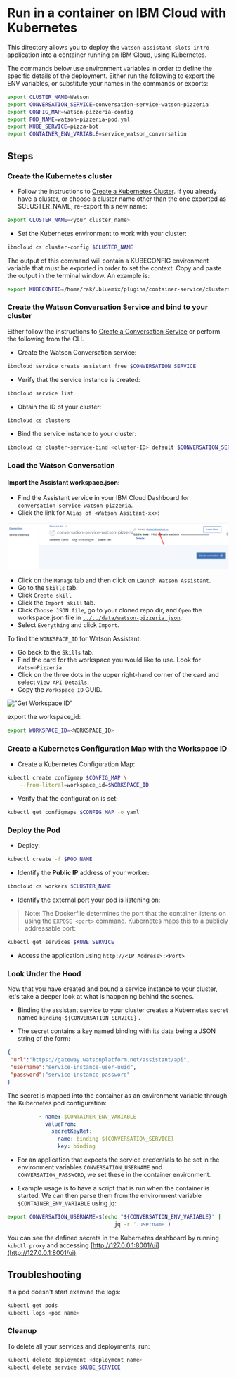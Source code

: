 # Run in a container on IBM Cloud with Kubernetes

This directory allows you to deploy the `watson-assistant-slots-intro` application into a container running on IBM Cloud, using Kubernetes.

The commands below use environment variables in order to define the specific details of the deployment. Either run the following to export the ENV variables, or substitute your names in the commands or exports:

```bash
export CLUSTER_NAME=Watson
export CONVERSATION_SERVICE=conversation-service-watson-pizzeria
export CONFIG_MAP=watson-pizzeria-config
export POD_NAME=watson-pizzeria-pod.yml
export KUBE_SERVICE=pizza-bot
export CONTAINER_ENV_VARIABLE=service_watson_conversation
```

## Steps

### Create the Kubernetes cluster

* Follow the instructions to [Create a Kubernetes Cluster](https://github.com/IBM/container-journey-template). If you already have a cluster, or choose a cluster name other than the one exported as $CLUSTER_NAME, re-export this new name:

```bash
export CLUSTER_NAME=<your_cluster_name>
```

* Set the Kubernetes environment to work with your cluster:

```bash
ibmcloud cs cluster-config $CLUSTER_NAME
```

The output of this command will contain a KUBECONFIG environment variable that must be exported in order to set the context. Copy and paste the output in the terminal window. An example is:

```bash
export KUBECONFIG=/home/rak/.bluemix/plugins/container-service/clusters/Kate/kube-config-prod-dal10-<cluster_name>.yml
```

### Create the Watson Conversation Service and bind to your cluster

Either follow the instructions to [Create a Conversation Service](https://console.ng.bluemix.net/catalog/services/assistant) or perform the following from the CLI.

* Create the Watson Conversation service:

```bash
ibmcloud service create assistant free $CONVERSATION_SERVICE
```

* Verify that the service instance is created:

```bash
ibmcloud service list
```

* Obtain the ID of your cluster:

```bash
ibmcloud cs clusters
```

* Bind the service instance to your cluster:

```bash
ibmcloud cs cluster-service-bind <cluster-ID> default $CONVERSATION_SERVICE
```

### Load the Watson Conversation

#### Import the Assistant workspace.json:

* Find the Assistant service in your IBM Cloud Dashboard for `conversation-service-watson-pizzeria`.
* Click the link for `Alias of <Watson Assitant-xx>`:

![link alias](images/AssistantAlias.png)

* Click on the `Manage` tab and then click on `Launch Watson Assistant`.
* Go to the `Skills` tab.
* Click `Create skill`
* Click the `Import skill` tab.
* Click `Choose JSON file`, go to your cloned repo dir, and `Open` the workspace.json file in [`../../data/watson-pizzeria.json`](../../data/watson-pizzeria.json).
* Select `Everything` and click `Import`.

To find the `WORKSPACE_ID` for Watson Assistant:

* Go back to the `Skills` tab.
* Find the card for the workspace you would like to use. Look for `WatsonPizzeria`.
* Click on the three dots in the upper right-hand corner of the card and select `View API Details`.
* Copy the `Workspace ID` GUID.

!["Get Workspace ID"](https://raw.githubusercontent.com/IBM/pattern-utils/master/watson-assistant/assistantPostSkillGetID.gif)

export the workspace_id:

```bash
export WORKSPACE_ID=<WORKSPACE_ID>
```

### Create a Kubernetes Configuration Map with the Workspace ID

* Create a Kubernetes Configuration Map:

```bash
kubectl create configmap $CONFIG_MAP \
    --from-literal=workspace_id=$WORKSPACE_ID
```

* Verify that the configuration is set:

```bash
kubectl get configmaps $CONFIG_MAP -o yaml
```

### Deploy the Pod

* Deploy:

```bash
kubectl create -f $POD_NAME
```

* Identify the **Public IP** address of your worker:

```bash
ibmcloud cs workers $CLUSTER_NAME
```

* Identify the external port your pod is listening on:

> Note: The Dockerfile determines the port that the container listens on using the `EXPOSE <port>` command. Kubernetes maps this to a publicly addressable port:

```bash
kubectl get services $KUBE_SERVICE
```

* Access the application using `http://<IP Address>:<Port>`

### Look Under the Hood

Now that you have created and bound a service instance to your cluster, let's take a deeper look at what is happening behind the scenes.


* Binding the assistant service to your cluster creates a Kubernetes secret named `binding-${CONVERSATION_SERVICE}` .

* The secret contains a key named binding with its data being a JSON string of the form:

```json
{
 "url":"https://gateway.watsonplatform.net/assistant/api",
 "username":"service-instance-user-uuid",
 "password":"service-instance-password"
}
```

The secret is mapped into the container as an environment variable through the Kubernetes pod configuration:

```yaml
          - name: $CONTAINER_ENV_VARIABLE
            valueFrom:
              secretKeyRef:
                name: binding-${CONVERSATION_SERVICE}
                key: binding
```

* For an application that expects the service credentials to be set in the environment variables `CONVERSATION_USERNAME` and `CONVERSATION_PASSWORD`, we set these in the container environment.

* Example usage is to have a script that is run when the container is started. We can then parse them from the  environment variable `$CONTAINER_ENV_VARIABLE` using jq:

```bash
export CONVERSATION_USERNAME=$(echo "${CONVERSATION_ENV_VARIABLE}" |
                                  jq -r '.username')
```

You can see the defined secrets in the Kubernetes dashboard by running ``kubctl proxy`` and accessing [http://127.0.0.1:8001/ui](http://127.0.0.1:8001/ui).

## Troubleshooting

If a pod doesn't start examine the logs:

```bash
kubectl get pods
kubectl logs <pod name>
```

### Cleanup

To delete all your services and deployments, run:

```bash
kubectl delete deployment <deployment_name>
kubectl delete service $KUBE_SERVICE
```
